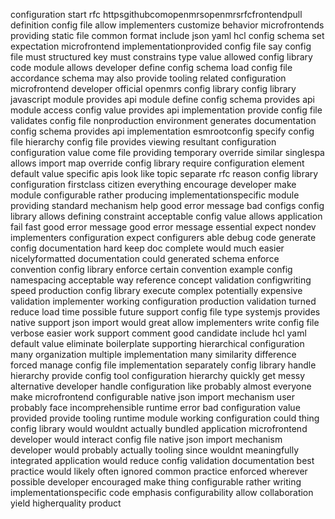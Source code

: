 configuration start rfc httpsgithubcomopenmrsopenmrsrfcfrontendpull definition config file allow implementers customize behavior microfrontends providing static file common format include json yaml hcl config schema set expectation microfrontend implementationprovided config file say config file must structured key must constrains type value allowed config library code module allows developer define config schema load config file accordance schema may also provide tooling related configuration microfrontend developer official openmrs config library config library javascript module provides api module define config schema provides api module access config value provides api implementation provide config file validates config file nonproduction environment generates documentation config schema provides api implementation esmrootconfig specify config file hierarchy config file provides viewing resultant configuration configuration value come file providing temporary override similar singlespa allows import map override config library require configuration element default value specific apis look like topic separate rfc reason config library configuration firstclass citizen everything encourage developer make module configurable rather producing implementationspecific module providing standard mechanism help good error message bad configs config library allows defining constraint acceptable config value allows application fail fast good error message good error message essential expect nondev implementers configuration expect configurers able debug code generate config documentation hard keep doc complete would much easier nicelyformatted documentation could generated schema enforce convention config library enforce certain convention example config namespacing acceptable way reference concept validation configwriting speed production config library execute complex potentially expensive validation implementer working configuration production validation turned reduce load time possible future support config file type systemjs provides native support json import would great allow implementers write config file verbose easier work support comment good candidate include hcl yaml default value eliminate boilerplate supporting hierarchical configuration many organization multiple implementation many similarity difference forced manage config file implementation separately config library handle hierarchy provide config tool configuration hierarchy quickly get messy alternative developer handle configuration like probably almost everyone make microfrontend configurable native json import mechanism user probably face incomprehensible runtime error bad configuration value provided provide tooling runtime module working configuration could thing config library would wouldnt actually bundled application microfrontend developer would interact config file native json import mechanism developer would probably actually tooling since wouldnt meaningfully integrated application would reduce config validation documentation best practice would likely often ignored common practice enforced wherever possible developer encouraged make thing configurable rather writing implementationspecific code emphasis configurability allow collaboration yield higherquality product